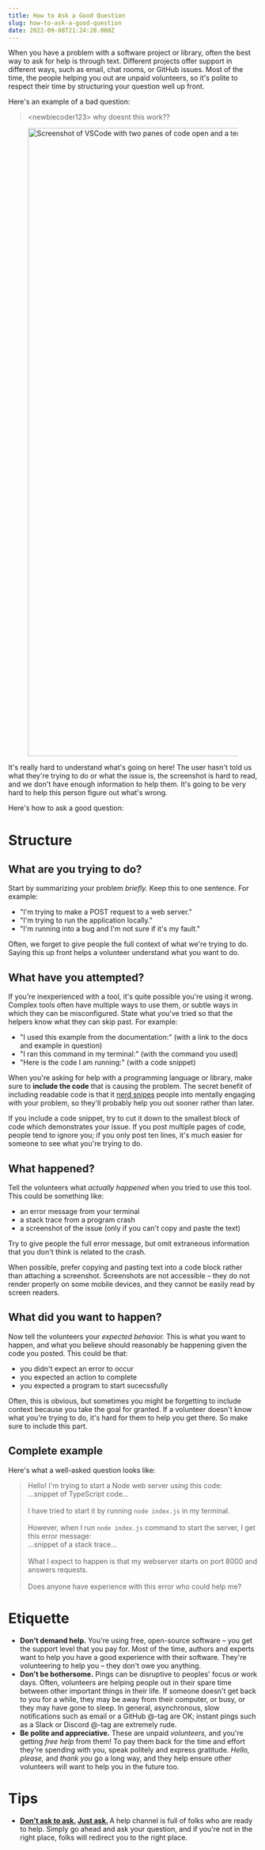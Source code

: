 ```yaml
---
title: How to Ask a Good Question
slug: how-to-ask-a-good-question
date: 2022-09-08T21:24:28.000Z
---
```


<p>When you have a problem with a software project or library, often the best way to ask for help is through text. Different projects offer support in different ways, such as email, chat rooms, or GitHub issues. Most of the time, the people helping you out are unpaid volunteers, so it's polite to respect their time by structuring your question well up front. </p><p>Here's an example of a bad question:</p><blockquote>&lt;newbiecoder123&gt; why doesnt this work??</blockquote><figure class="kg-card kg-image-card"><img src="__GHOST_URL__/content/images/2022/09/image-11.png" class="kg-image" alt="Screenshot of VSCode with two panes of code open and a terminal with an error message of some kind" loading="lazy" width="2000" height="1269"></figure><p>It's really hard to understand what's going on here! The user hasn't told us what they're trying to do or what the issue is, the screenshot is hard to read, and we don't have enough information to help them. It's going to be very hard to help this person figure out what's wrong.</p><p>Here's how to ask a good question:</p><h1 id="structure">Structure</h1><h2 id="what-are-you-trying-to-do">What are you trying to do?</h2><p>Start by summarizing your problem <em>briefly. </em>Keep this to one sentence. For example:</p><ul><li>"I'm trying to make a POST request to a web server."</li><li>"I'm trying to run the application locally."</li><li>"I'm running into a bug and I'm not sure if it's my fault."</li></ul><p>Often, we forget to give people the full context of what we're trying to do. Saying this up front helps a volunteer understand what you want to do.</p><h2 id="what-have-you-attempted">What have you attempted?</h2><p>If you're inexperienced with a tool, it's quite possible you're using it wrong. Complex tools often have multiple ways to use them, or subtle ways in which they can be misconfigured. State what you've tried so that the helpers know what they can skip past. For example:</p><ul><li>"I used this example from the documentation:" (with a link to the docs and example in question)</li><li>"I ran this command in my terminal:" (with the command you used)</li><li>"Here is the code I am running:" (with a code snippet)</li></ul><p>When you're asking for help with a programming language or library, make sure to <strong>include the code</strong> that is causing the problem. The secret benefit of including readable code is that it <a href="https://xkcd.com/356/">nerd snipes</a> people into mentally engaging with your problem, so they'll probably help you out sooner rather than later.</p><p>If you include a code snippet, try to cut it down to the smallest block of code which demonstrates your issue. If you post multiple pages of code, people tend to ignore you; if you only post ten lines, it's much easier for someone to see what you're trying to do.</p><h2 id="what-happened">What happened?</h2><p>Tell the volunteers what <em>actually happened</em> when you tried to use this tool. This could be something like:</p><ul><li>an error message from your terminal</li><li>a stack trace from a program crash</li><li>a screenshot of the issue (only if you can't copy and paste the text)</li></ul><p>Try to give people the full error message, but omit extraneous information that you don't think is related to the crash.</p><p>When possible, prefer copying and pasting text into a code block rather than attaching a screenshot. Screenshots are not accessible – they do not render properly on some mobile devices, and they cannot be easily read by screen readers.</p><h2 id="what-did-you-want-to-happen">What did you want to happen?</h2><p>Now tell the volunteers your <em>expected behavior.</em> This is what you want to happen, and what you believe should reasonably be happening given the code you posted. This could be that:</p><ul><li>you didn't expect an error to occur</li><li>you expected an action to complete</li><li>you expected a program to start sucecssfully</li></ul><p>Often, this is obvious, but sometimes you might be forgetting to include context because you take the goal for granted. If a volunteer doesn't know what you're trying to do, it's hard for them to help you get there. So make sure to include this part.</p><h2 id="complete-example">Complete example</h2><p>Here's what a well-asked question looks like:</p><blockquote>Hello! I'm trying to start a Node web server using this code:<br>...snippet of TypeScript code...<br><br>I have tried to start it by running <code>node index.js</code> in my terminal.<br><br>However, when I run <code>node index.js</code> command to start the server, I get this error message:<br>...snippet of a stack trace...<br><br>What I expect to happen is that my webserver starts on port 8000 and answers requests.<br><br>Does anyone have experience with this error who could help me?</blockquote><h1 id="etiquette">Etiquette</h1><ul><li><strong>Don't demand help.</strong> You're using free, open-source software – you get the support level that you pay for. Most of the time, authors and experts want to help you have a good experience with their software. They're volunteering to help you – they don't owe you anything.</li><li><strong>Don't be bothersome.</strong> Pings can be disruptive to peoples' focus or work days. Often, volunteers are helping people out in their spare time between other important things in their life. If someone doesn't get back to you for a while, they may be away from their computer, or busy, or they may have gone to sleep. In general, asynchronous, slow notifications such as email or a GitHub @-tag are OK; instant pings such as a Slack or Discord @-tag are extremely rude.</li><li><strong>Be polite and appreciative.</strong> These are unpaid <em>volunteers,</em> and you're getting <em>free help</em> from them! To pay them back for the time and effort they're spending with you, speak politely and express gratitude. <em>Hello, please, </em>and <em>thank you</em> go a long way, and they help ensure other volunteers will want to help you in the future too.</li></ul><h1 id="tips">Tips</h1><ul><li><strong><a href="https://dontasktoask.com/">Don't ask to ask.</a> <a href="https://nohello.net/en/">Just ask.</a> </strong>A help channel is full of folks who are ready to help. Simply go ahead and ask your question, and if you're not in the right place, folks will redirect you to the right place.</li></ul>
